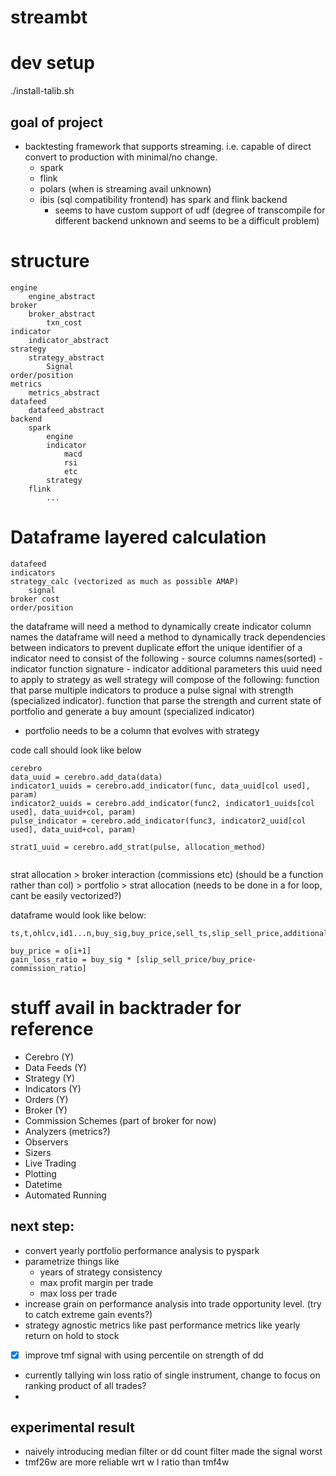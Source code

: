 # streambt

# dev setup
./install-talib.sh


## goal of project
- backtesting framework that supports streaming. i.e. capable of direct convert to production with minimal/no change. 
    - spark
    - flink
    - polars (when is streaming avail unknown)
    - ibis (sql compatibility frontend) has spark and flink backend
        - seems to have custom support of udf (degree of transcompile for different backend unknown and seems to be a difficult problem)


# structure 
```
engine
    engine_abstract
broker
    broker_abstract
        txn_cost 
indicator
    indicator_abstract
strategy
    strategy_abstract
        Signal
order/position
metrics
    metrics_abstract
datafeed
    datafeed_abstract
backend
    spark
        engine
        indicator
            macd
            rsi
            etc
        strategy
    flink
        ...
```


# Dataframe layered calculation
``` 
datafeed
indicators
strategy_calc (vectorized as much as possible AMAP)
    signal
broker cost
order/position

```
the dataframe will need a method to dynamically create indicator column names
the dataframe will need a method to dynamically track dependencies between indicators to prevent duplicate effort
    the unique identifier of a indicator need to consist of the following
        - source columns names(sorted)
        - indicator function signature
        - indicator additional parameters
this uuid need to apply to strategy as well
    strategy will compose of the following:
        function that parse multiple indicators to produce a pulse signal with strength (specialized indicator).
        function that parse the strength and current state of portfolio and generate a buy amount (specialized indicator)
- portfolio needs to be a column that evolves with strategy

code call should look like below

```
cerebro
data_uuid = cerebro.add_data(data)
indicator1_uuids = cerebro.add_indicator(func, data_uuid[col used], param)
indicator2_uuids = cerebro.add_indicator(func2, indicator1_uuids[col used], data_uuid+col, param)
pulse_indicator = cerebro.add_indicator(func3, indicator2_uuid[col used], data_uuid+col, param)

strat1_uuid = cerebro.add_strat(pulse, allocation_method)
 
```

strat allocation > broker interaction (commissions etc) (should be a function rather than col) > portfolio > strat allocation (needs to be done in a for loop, cant be easily vectorized?)

dataframe would look like below:
```
ts,t,ohlcv,id1...n,buy_sig,buy_price,sell_ts,slip_sell_price,additional_cost,gain_loss_ratio

buy_price = o[i+1]
gain_loss_ratio = buy_sig * [slip_sell_price/buy_price-commission_ratio]

```

# stuff avail in backtrader for reference
- Cerebro (Y)
- Data Feeds (Y)
- Strategy (Y)
- Indicators (Y)
- Orders (Y)
- Broker (Y)
- Commission Schemes (part of broker for now)
- Analyzers (metrics?)
- Observers
- Sizers 
- Live Trading
- Plotting
- Datetime
- Automated Running

## next step:
- convert yearly portfolio performance analysis to pyspark
- parametrize things like 
  - years of strategy consistency
  - max profit margin per trade
  - max loss per trade
- increase grain on performance analysis into trade opportunity level. (try to catch extreme gain events?)
- strategy agnostic metrics like past performance metrics like yearly return on hold to stock
- [x] improve tmf signal with using percentile on strength of dd 
- currently tallying win loss ratio of single instrument, change to focus on ranking product of all trades?
- 

## experimental result
- naively introducing median filter or dd count filter made the signal worst
- tmf26w are more reliable wrt w l ratio than tmf4w